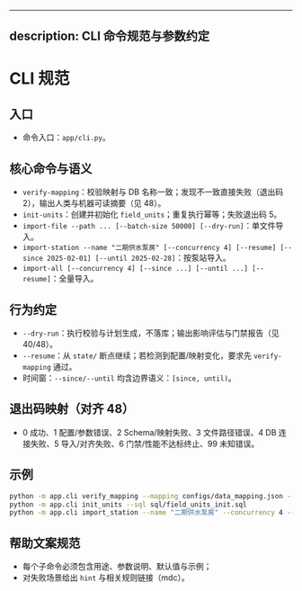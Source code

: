 ______________________________________________________________________

## description: CLI 命令规范与参数约定

# CLI 规范

## 入口

- 命令入口：`app/cli.py`。

## 核心命令与语义

- `verify-mapping`：校验映射与 DB 名称一致；发现不一致直接失败（退出码 2），输出人类与机器可读摘要（见 48）。
- `init-units`：创建并初始化 `field_units`；重复执行幂等；失败退出码 5。
- `import-file --path ... [--batch-size 50000] [--dry-run]`：单文件导入。
- `import-station --name "二期供水泵房" [--concurrency 4] [--resume] [--since 2025-02-01] [--until 2025-02-28]`：按泵站导入。
- `import-all [--concurrency 4] [--since ...] [--until ...] [--resume]`：全量导入。

## 行为约定

- `--dry-run`：执行校验与计划生成，不落库；输出影响评估与门禁报告（见 40/48）。
- `--resume`：从 `state/` 断点继续；若检测到配置/映射变化，要求先 `verify-mapping` 通过。
- 时间窗：`--since/--until` 均含边界语义：`[since, until)`。

## 退出码映射（对齐 48）

- 0 成功、1 配置/参数错误、2 Schema/映射失败、3 文件路径错误、4 DB 连接失败、5 导入/对齐失败、6 门禁/性能不达标终止、99 未知错误。

## 示例

```bash
python -m app.cli verify_mapping --mapping configs/data_mapping.json --schema configs/data_mapping_schema.json
python -m app.cli init_units --sql sql/field_units_init.sql
python -m app.cli import_station --name "二期供水泵房" --concurrency 4 --since 2025-02-01 --until 2025-02-28 --dry-run
```

## 帮助文案规范

- 每个子命令必须包含用途、参数说明、默认值与示例；
- 对失败场景给出 `hint` 与相关规则链接（mdc）。
